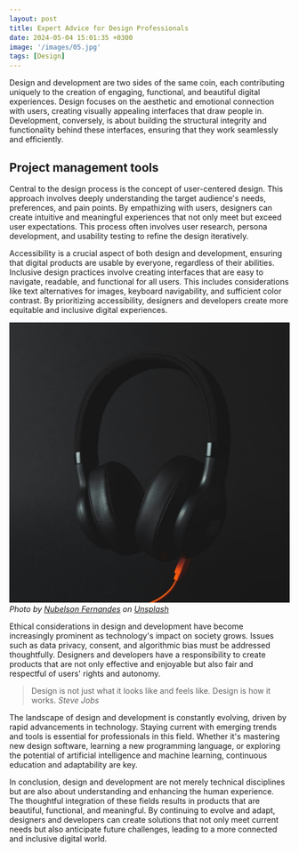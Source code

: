 ```yaml
---
layout: post
title: Expert Advice for Design Professionals
date: 2024-05-04 15:01:35 +0300
image: '/images/05.jpg'
tags: [Design]
---
```

Design and development are two sides of the same coin, each contributing uniquely to the creation of engaging, functional, and beautiful digital experiences. Design focuses on the aesthetic and emotional connection with users, creating visually appealing interfaces that draw people in. Development, conversely, is about building the structural integrity and functionality behind these interfaces, ensuring that they work seamlessly and efficiently.

## Project management tools

Central to the design process is the concept of user-centered design. This approach involves deeply understanding the target audience's needs, preferences, and pain points. By empathizing with users, designers can create intuitive and meaningful experiences that not only meet but exceed user expectations. This process often involves user research, persona development, and usability testing to refine the design iteratively.

Accessibility is a crucial aspect of both design and development, ensuring that digital products are usable by everyone, regardless of their abilities. Inclusive design practices involve creating interfaces that are easy to navigate, readable, and functional for all users. This includes considerations like text alternatives for images, keyboard navigability, and sufficient color contrast. By prioritizing accessibility, designers and developers create more equitable and inclusive digital experiences.

<div class="gallery-box">
  <div class="gallery">
    <img src="/images/05-1.jpg" loading="lazy" alt="Headphones">
  </div>
  <em>Photo by <a href="https://unsplash.com/@_marcinkempa_">Nubelson Fernandes</a> on <a href="https://unsplash.com/photos/a-pair-of-headphones-sitting-on-top-of-a-table-eu6-bNieP-4">Unsplash</a></em>
</div>

Ethical considerations in design and development have become increasingly prominent as technology's impact on society grows. Issues such as data privacy, consent, and algorithmic bias must be addressed thoughtfully. Designers and developers have a responsibility to create products that are not only effective and enjoyable but also fair and respectful of users' rights and autonomy.

> Design is not just what it looks like and feels like. Design is how it works.
> <cite>Steve Jobs</cite>

The landscape of design and development is constantly evolving, driven by rapid advancements in technology. Staying current with emerging trends and tools is essential for professionals in this field. Whether it's mastering new design software, learning a new programming language, or exploring the potential of artificial intelligence and machine learning, continuous education and adaptability are key.

In conclusion, design and development are not merely technical disciplines but are also about understanding and enhancing the human experience. The thoughtful integration of these fields results in products that are beautiful, functional, and meaningful. By continuing to evolve and adapt, designers and developers can create solutions that not only meet current needs but also anticipate future challenges, leading to a more connected and inclusive digital world.